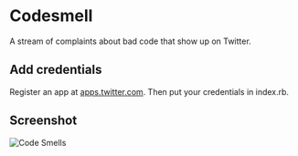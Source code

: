 Codesmell
=========

A stream of complaints about bad code that show up on Twitter.

## Add credentials

Register an app at [apps.twitter.com](https://apps.twitter.com/). Then put your credentials in index.rb.

## Screenshot

![Code Smells](http://jonkuperman.com/images/codesmell_screenshot.png)
